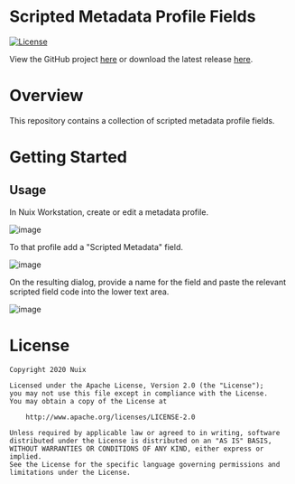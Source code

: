 Scripted Metadata Profile Fields
================================

[![License](https://img.shields.io/badge/License-Apache%202.0-blue.svg)](http://www.apache.org/licenses/LICENSE-2.0)

View the GitHub project [here](https://github.com/Nuix/Scripted-Metadata-Profile-Fields) or download the latest release [here](https://github.com/Nuix/Scripted-Metadata-Profile-Fields/releases).

# Overview

This repository contains a collection of scripted metadata profile fields.

# Getting Started

## Usage

In Nuix Workstation, create or edit a metadata profile.

![image](https://user-images.githubusercontent.com/11775738/54219737-4d64e680-44ad-11e9-8392-f32606315e1a.png)

To that profile add a "Scripted Metadata" field.

![image](https://user-images.githubusercontent.com/11775738/54219924-8c933780-44ad-11e9-9b1a-13f7b4943124.png)

On the resulting dialog, provide a name for the field and paste the relevant scripted field code into the lower text area.

![image](https://user-images.githubusercontent.com/11775738/54220023-b2b8d780-44ad-11e9-864f-81aed6deb153.png)

# License

```
Copyright 2020 Nuix

Licensed under the Apache License, Version 2.0 (the "License");
you may not use this file except in compliance with the License.
You may obtain a copy of the License at

    http://www.apache.org/licenses/LICENSE-2.0

Unless required by applicable law or agreed to in writing, software
distributed under the License is distributed on an "AS IS" BASIS,
WITHOUT WARRANTIES OR CONDITIONS OF ANY KIND, either express or implied.
See the License for the specific language governing permissions and
limitations under the License.
```